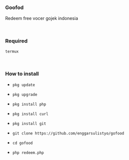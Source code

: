 ### Goofod
Redeem free vocer gojek indonesia

<br>

### Required
`termux `

<br>

### How to install
*     pkg update

*     pkg upgrade

*     pkg install php

*     pkg install curl

*     pkg install git

*     git clone https://github.com/enggarsulistyo/gofood

*     cd gofood

*     php redeem.php
